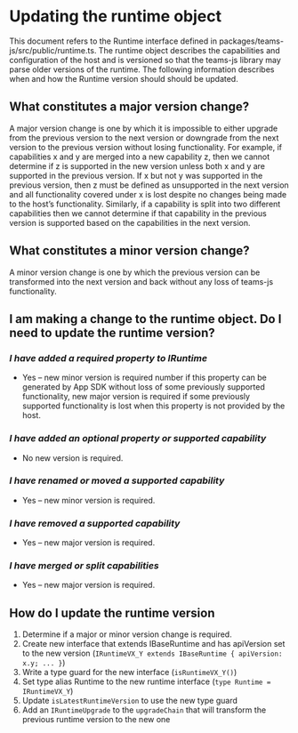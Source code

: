 # Updating the runtime object

This document refers to the Runtime interface defined in packages/teams-js/src/public/runtime.ts. The runtime object describes the capabilities and configuration of the host and is versioned so that the teams-js library may parse older versions of the runtime. The following information describes when and how the Runtime version should should be updated.

## What constitutes a major version change?

A major version change is one by which it is impossible to either upgrade from the previous version to the next version or downgrade from the next version to the previous version without losing functionality. For example, if capabilities x and y are merged into a new capability z, then we cannot determine if z is supported in the new version unless both x and y are supported in the previous version. If x but not y was supported in the previous version, then z must be defined as unsupported in the next version and all functionality covered under x is lost despite no changes being made to the host’s functionality. Similarly, if a capability is split into two different capabilities then we cannot determine if that capability in the previous version is supported based on the capabilities in the next version.

## What constitutes a minor version change?

A minor version change is one by which the previous version can be transformed into the next version and back without any loss of teams-js functionality.

## I am making a change to the runtime object. Do I need to update the runtime version?

### *I have added a required property to IRuntime*

- Yes – new minor version is required number if this property can be generated by App SDK without loss of some previously supported functionality, new major version is required if some previously supported functionality is lost when this property is not provided by the host.

### *I have added an optional property or supported capability*

- No new version is required.

### *I have renamed or moved a supported capability*

- Yes – new minor version is required.

### *I have removed a supported capability*

- Yes – new major version is required.

### *I have merged or split capabilities*

- Yes – new major version is required.

## How do I update the runtime version

1. Determine if a major or minor version change is required.
2. Create new interface that extends IBaseRuntime and has apiVersion set to the new version (`IRuntimeVX_Y extends IBaseRuntime { apiVersion: x.y; ... }`)
3. Write a type guard for the new interface (`isRuntimeVX_Y()`)
4. Set type alias Runtime to the new runtime interface (`type Runtime = IRuntimeVX_Y`)
5. Update `isLatestRuntimeVersion` to use the new type guard
6. Add an `IRuntimeUpgrade` to the `upgradeChain` that will transform the previous runtime version to the new one

